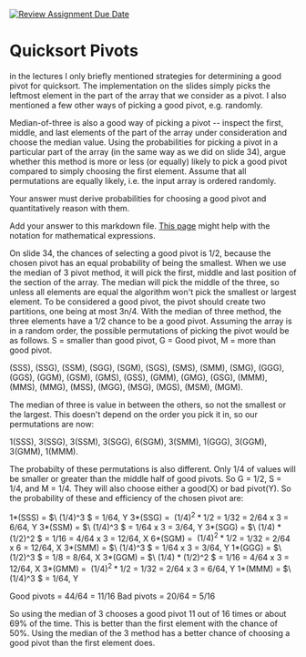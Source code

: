 [![Review Assignment Due Date](https://classroom.github.com/assets/deadline-readme-button-24ddc0f5d75046c5622901739e7c5dd533143b0c8e959d652212380cedb1ea36.svg)](https://classroom.github.com/a/IF3rQO50)
# Quicksort Pivots

in the lectures I only briefly mentioned strategies for determining a good pivot
for quicksort. The implementation on the slides simply picks the leftmost
element in the part of the array that we consider as a pivot. I also mentioned a
few other ways of picking a good pivot, e.g. randomly.

Median-of-three is also a good way of picking a pivot -- inspect the first,
middle, and last elements of the part of the array under consideration and
choose the median value. Using the probabilities for picking a pivot in a
particular part of the array (in the same way as we did on slide 34), argue
whether this method is more or less (or equally) likely to pick a good pivot
compared to simply choosing the first element. Assume that all permutations are
equally likely, i.e. the input array is ordered randomly.

Your answer must derive probabilities for choosing a good pivot and
quantitatively reason with them.

Add your answer to this markdown file. [This
page](https://docs.github.com/en/get-started/writing-on-github/working-with-advanced-formatting/writing-mathematical-expressions)
might help with the notation for mathematical expressions.

On slide 34, the chances of selecting a good pivot is 1/2, because the chosen pivot has an equal probability of being the smallest. When we use the median of 3 pivot method, it will pick the first, middle and last
position of the section of the array. The median will pick the middle of the three, so unless all elements are equal the algorithm won't pick the smallest or largest element. To be considered a good pivot,
the pivot should create two partitions, one being at most 3n/4. With the median of three method, the three elements have a 1/2 chance to be a good pivot. Assuming the array is in a random order, the possible
permutations of picking the pivot would be as follows. S = smaller than good pivot, G = Good pivot, M = more than good pivot.

(SSS), (SSG), (SSM), (SGG), (SGM), (SGS), (SMS), (SMM), (SMG), (GGG), (GGS), (GGM), (GSM), (GMS), (GSS), (GMM), (GMG), (GSG), (MMM), (MMS), (MMG), (MSS), (MGG), (MSG), (MGS), (MSM), (MGM).

The median of three is value in between the others, so not the smallest or the largest. This doesn't depend on the order you pick it in, so our permutations are now:


1(SSS), 3(SSG), 3(SSM), 3(SGG), 6(SGM), 3(SMM), 1(GGG), 3(GGM), 3(GMM), 1(MMM). 

The probabilty of these permutations is also different. Only 1/4 of values will be smaller or greater than the middle half of good pivots. So G = 1/2, S = 1/4, and M = 1/4. They will 
also choose either a good(X) or bad pivot(Y). So the probability of these and efficiency of the chosen pivot are:

1*(SSS) = $\ (1/4)^3 $ = 1/64, Y
3*(SSG) = $\ (1/4) ^2 * 1/2$ = 1/32 = 2/64 x 3 = 6/64, Y
3*(SSM) = $\ (1/4)^3 $ = 1/64 x 3 = 3/64, Y
3*(SGG) = $\ (1/4) * (1/2)^2 $ = 1/16 = 4/64 x 3 = 12/64, X
6*(SGM) = $\ (1/4) ^2 * 1/2$ = 1/32 = 2/64 x 6 = 12/64, X
3*(SMM) = $\ (1/4)^3 $ = 1/64 x 3 = 3/64, Y
1*(GGG) = $\ (1/2)^3 $ = 1/8 = 8/64, X
3*(GGM) = $\ (1/4) * (1/2)^2 $ = 1/16 = 4/64 x 3 = 12/64, X
3*(GMM) = $\ (1/4) ^2 * 1/2$ = 1/32 = 2/64 x 3 = 6/64, Y
1*(MMM) = $\ (1/4)^3 $ = 1/64, Y

Good pivots = 44/64 = 11/16
Bad pivots = 20/64 = 5/16

So using the median of 3 chooses a good pivot 11 out of 16 times or about 69% of the time. This is better than the first element with the chance of 50%.
Using the median of the 3 method has a better chance of choosing a good pivot than the first element does.



